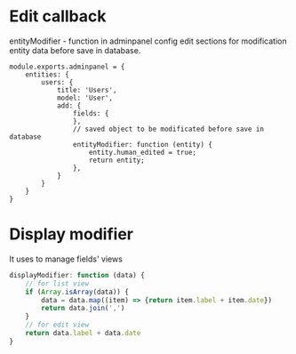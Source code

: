 # Edit callback

entityModifier - function in adminpanel config edit sections for modification entity data
before save in database.

```
module.exports.adminpanel = {
    entities: {
        users: {
            title: 'Users',
            model: 'User',
            add: {
                fields: {
                },
                // saved object to be modificated before save in database
                entityModifier: function (entity) {
                    entity.human_edited = true;
                    return entity;
                },
            }
        }
    }
}

```


# Display modifier

It uses to manage fields' views

```javascript
displayModifier: function (data) {
    // for list view
    if (Array.isArray(data)) {
        data = data.map((item) => {return item.label + item.date})
        return data.join(',')
    }
    // for edit view    
    return data.label + data.date
}
```